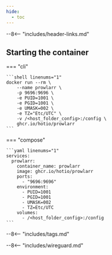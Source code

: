 ```yaml
---
hide:
  - toc
---
```


--8<-- "includes/header-links.md"

## Starting the container

=== "cli"

    ```shell linenums="1"
    docker run --rm \
        --name prowlarr \
        -p 9696:9696 \
        -e PUID=1001 \
        -e PGID=1001 \
        -e UMASK=002 \
        -e TZ="Etc/UTC" \
        -v /<host_folder_config>:/config \
        ghcr.io/hotio/prowlarr
    ```

=== "compose"

    ```yaml linenums="1"
    services:
      prowlarr:
        container_name: prowlarr
        image: ghcr.io/hotio/prowlarr
        ports:
          - "9696:9696"
        environment:
          - PUID=1001
          - PGID=1001
          - UMASK=002
          - TZ=Etc/UTC
        volumes:
          - /<host_folder_config>:/config
    ```

--8<-- "includes/tags.md"

--8<-- "includes/wireguard.md"
